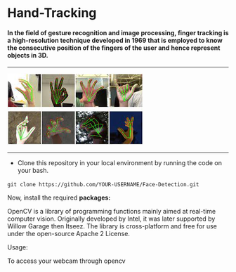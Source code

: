 # Hand-Tracking

#### In the field of gesture recognition and image processing, finger tracking is a high-resolution technique developed in 1969 that is employed to know the consecutive position of the fingers of the user and hence represent objects in 3D.

---

![Images](hand_track.jpg)

---

* Clone this repository in your local environment by running the code on your bash.
  

`git clone https://github.com/YOUR-USERNAME/Face-Detection.git`

Now, install the required **packages:**

OpenCV is a library of programming functions mainly aimed at real-time computer vision. Originally developed by Intel, it was later supported by Willow Garage then Itseez. The library is cross-platform and free for use under the open-source Apache 2 License.

Usage:

To access your webcam through opencv